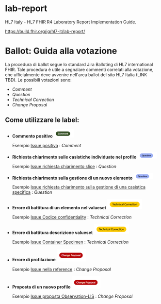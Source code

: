 # lab-report
HL7 Italy - HL7 FHIR R4 Laboratory Report Implementation Guide.


https://build.fhir.org/ig/hl7-it/lab-report/

# Ballot: Guida alla votazione
La procedura di ballot segue lo standard Jira Balloting di HL7 international FHIR. Tale procedura è utile a segnalare commenti correlati alla votazione, che ufficialmente deve avvenire nell'area ballot del sito HL7 Italia (LINK TBD). 
Le possibili votazioni sono: 
- *Comment*
- *Question*
- *Technical Correction*
- *Change Proposal*

## Come utilizzare le label:
- **Commento positivo** <img src="input/images/comment.png" width="65" alt=""/>

  Esempio [Issue positiva](https://github.com/hl7-it/lab-report/issues/87#issue-1774264290) : *Comment*
- **Richiesta chiarimento sulle casistiche individuate nel profilo** <img src="input/images/quest.png" width="65" alt=""/>

  Esempio [Issue richiesta chiarimento slice](https://github.com/hl7-it/lab-report/issues/65#issue-1745324093) : *Question*
- **Richiesta chiarimento sulla gestione di un nuovo elemento** <img src="input/images/quest.png" width="65" alt=""/>

  Esempio [Issue richiesta chiarimento sulla gestione di una casistica specifica](https://github.com/hl7-it/lab-report/issues/66#issue-1745324904) : *Question*
    
- **Errore di battitura di un elemento nel valueset** <img src="input/images/tech.png" width="115" alt=""/>

  Esempio [Issue Codice confidentiality](https://github.com/hl7-it/lab-report/issues/8#issue-1633636562) : *Technical Correction* 
- **Errore di battitura descrizione valueset** <img src="input/images/tech.png" width="115" alt=""/>
  
  Esempio [Issue Container Specimen](https://github.com/hl7-it/lab-report/issues/19) : *Technical Correction*
- **Errore di profilazione** <img src="input/images/change pro.png" width="95" alt=""/>
 
  Esempio [Issue nella reference](https://github.com/hl7-it/lab-report/issues/38#issue-1715319948) : *Change Proposal*
- **Proposta di un nuovo profilo** <img src="input/images/change pro.png" width="95" alt=""/>
  
  Esempio [Issue proposta Observation-LIS](https://github.com/hl7-it/lab-report/issues/21#issue-1684602474) : *Change Proposal*
